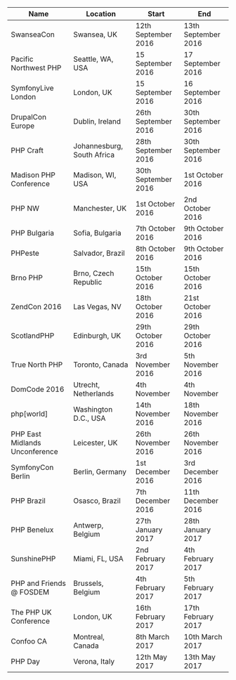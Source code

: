 | Name | Location | Start | End |
|------|----------|-------|-----|
| SwanseaCon | Swansea, UK | 12th September 2016 | 13th September 2016 |
| Pacific Northwest PHP | Seattle, WA, USA | 15 September 2016 | 17 September 2016 |
| SymfonyLive London | London, UK | 15 September 2016 | 16 September 2016 |
| DrupalCon Europe | Dublin, Ireland | 26th September 2016 | 30th September 2016 |
| PHP Craft | Johannesburg, South Africa | 28th September 2016 | 30th September 2016 |
| Madison PHP Conference | Madison, WI, USA | 30th September 2016 | 1st October 2016 |
| PHP NW | Manchester, UK | 1st October 2016 | 2nd October 2016 |
| PHP Bulgaria | Sofia, Bulgaria | 7th October 2016 | 9th October 2016 |
| PHPeste | Salvador, Brazil | 8th October 2016 | 9th October 2016 |
| Brno PHP | Brno, Czech Republic | 15th October 2016 | 15th October 2016 |
| ZendCon 2016 | Las Vegas, NV | 18th October 2016 | 21st October 2016 |
| ScotlandPHP | Edinburgh, UK | 29th October 2016 | 29th October 2016 |
| True North PHP | Toronto, Canada | 3rd November 2016 | 5th November 2016 |
| DomCode 2016 | Utrecht, Netherlands | 4th November | 4th November |
| php[world] | Washington D.C., USA | 14th November 2016 | 18th November 2016 |
| PHP East Midlands Unconference | Leicester, UK | 26th November 2016 | 26th November 2016 |
| SymfonyCon Berlin | Berlin, Germany | 1st December 2016 | 3rd December 2016 |
| PHP Brazil | Osasco, Brazil | 7th December 2016 | 11th December 2016 |
| PHP Benelux | Antwerp, Belgium | 27th January 2017 | 28th January 2017 |
| SunshinePHP | Miami, FL, USA | 2nd February 2017 | 4th February 2017 |
| PHP and Friends @ FOSDEM | Brussels, Belgium | 4th February 2017 | 5th February 2017 |
| The PHP UK Conference | London, UK | 16th February 2017 | 17th February 2017 |
| Confoo CA | Montreal, Canada | 8th March 2017 | 10th March 2017 |
| PHP Day | Verona, Italy | 12th May 2017 | 13th May 2017 |
